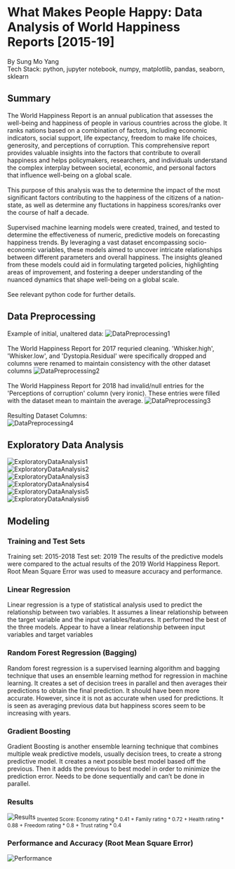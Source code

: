 # What Makes People Happy: Data Analysis of World Happiness Reports [2015-19]
By Sung Mo Yang<br/>
Tech Stack: python, jupyter notebook, numpy, matplotlib, pandas, seaborn, sklearn

## Summary
The World Happiness Report is an annual publication that assesses the well-being and happiness of people in various countries across the globe. It ranks nations based on a combination of factors, including economic indicators, social support, life expectancy, freedom to make life choices, generosity, and perceptions of corruption. This comprehensive report provides valuable insights into the factors that contribute to overall happiness and helps policymakers, researchers, and individuals understand the complex interplay between societal, economic, and personal factors that influence well-being on a global scale.<br/><br/>
This purpose of this analysis was the to determine the impact of the most significant factors contributing to the happiness of the citizens of a nation-state, as well as determine any fluctations in happiness scores/ranks over the course of half a decade.<br/><br/>
Supervised machine learning models were created, trained, and tested to determine the effectiveness of numeric, predictive models on forecasting happiness trends. By leveraging a vast dataset encompassing socio-economic variables, these models aimed to uncover intricate relationships between different parameters and overall happiness. The insights gleaned from these models could aid in formulating targeted policies, highlighting areas of improvement, and fostering a deeper understanding of the nuanced dynamics that shape well-being on a global scale.<br/><br/>
See relevant python code for further details.

## Data Preprocessing
Example of initial, unaltered data:
![DataPreprocessing1](/assets/DataPreprocessing1.png)
<br/><br/>
The World Happiness Report for 2017 requried cleaning. 'Whisker.high', 'Whisker.low', and 'Dystopia.Residual' were specifically dropped and columns were renamed to maintain consistency with the other dataset columns
![DataPreprocessing2](/assets/DataPreprocessing2.png)
<br/><br/>
The World Happiness Report for 2018 had invalid/null entries for the 'Perceptions of corruption' column (very ironic). These entries were filled with the dataset mean to maintain the average.
![DataPreprocessing3](/assets/DataPreprocessing3.png)
<br/><br/>
Resulting Dataset Columns:<br/>
![DataPreprocessing4](/assets/DataPreprocessing4.png)

## Exploratory Data Analysis
![ExploratoryDataAnalysis1](/assets/ExploratoryDataAnalysis1.png)<br/>
![ExploratoryDataAnalysis2](/assets/ExploratoryDataAnalysis2.png)<br/>
![ExploratoryDataAnalysis3](/assets/ExploratoryDataAnalysis3.png)<br/>
![ExploratoryDataAnalysis4](/assets/ExploratoryDataAnalysis4.png)<br/>
![ExploratoryDataAnalysis5](/assets/ExploratoryDataAnalysis5.png)<br/>
![ExploratoryDataAnalysis6](/assets/ExploratoryDataAnalysis6.png)

## Modeling
### Training and Test Sets
Training set: 2015-2018
Test set: 2019
The results of the predictive models were compared to the actual results of the 2019 World Happiness Report. Root Mean Square Error was used to measure accuracy and performance.

### Linear Regression
Linear regression is a type of statistical analysis used to predict the relationship between two variables. It assumes a linear relationship between the target variable and the input variables/features. It performed the best of the three models. Appear to have a linear relationship between input variables and target variables

### Random Forest Regression (Bagging)
Random forest regression is a supervised learning algorithm and bagging technique that uses an ensemble learning method for regression in machine learning. It creates a set of decision trees in parallel and then averages their predictions to obtain the final prediction. It should have been more accurate. However, since it is not as accurate when used for predictions.
It is seen as averaging previous data but happiness scores seem to be increasing with years.

### Gradient Boosting
Gradient Boosting is another ensemble learning technique that combines multiple weak predictive models, usually decision trees, to create a strong predictive model. It creates a next possible best model based off the previous. Then it adds the previous to best model in order to minimize the prediction error. Needs to be done sequentially and can’t be done in parallel.

### Results
![Results](/assets/Results.png)
<sub>Invented Score: Economy rating * 0.41 + Family rating * 0.72 + Health rating * 0.88 + Freedom rating * 0.8 + Trust rating * 0.4</sub>


### Performance and Accuracy (Root Mean Square Error)
![Performance](/assets/Performance.png)
